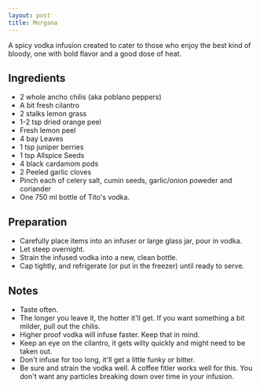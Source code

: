```yaml
---
layout: post
title: Morgana
---
```


A spicy vodka infusion created to cater to those who enjoy the best kind of bloody, one with bold flavor and a good dose of heat.


Ingredients
-----------

* 2 whole ancho chilis (aka poblano peppers)
* A bit fresh cilantro
* 2 stalks lemon grass
* 1-2 tsp dried orange peel
* Fresh lemon peel
* 4 bay Leaves
* 1 tsp juniper berries
* 1 tsp Allspice Seeds
* 4 black cardamom pods
* 2 Peeled garlic cloves
* Pinch each of celery salt, cumin seeds, garlic/onion poweder and coriander
* One 750 ml bottle of Tito's vodka.


Preparation
-----------

* Carefully place items into an infuser or large glass jar, pour in vodka.
* Let steep overnight.
* Strain the infused vodka into a new, clean bottle.
* Cap tightly, and refrigerate (or put in the freezer) until ready to serve.


Notes
-----------

* Taste often.
* The longer you leave it, the hotter it'll get. If you want something a bit milder, pull out the chilis.
* Higher proof vodka will infuse faster. Keep that in mind.
* Keep an eye on the cilantro, it gets wilty quickly and might need to be taken out.
* Don't infuse for too long, it'll get a little funky or bitter.
* Be sure and strain the vodka well. A coffee fitler works well for this. You don't want any particles breaking down over time in your infusion.
